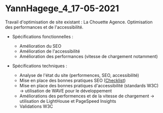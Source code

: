 # YannHagege_4_17-05-2021

Travail d'optimisation de site existant : La Chouette Agence. Optimisation des performances et de l'accessibilité.


* Spécifications fonctionnelles : 
  - Amélioration du SEO
  - Amélioration de l'accessibilité
  - Amélioration des performances (vitesse de chargement notamment)

* Spécifications techniques : 
  - Analyse de l'état du site (performences, SEO, accessibilité)
  - Mise en place des bonnes pratiques SEO (<a href="https://developer.mozilla.org/fr/docs/Web/Accessibility/Mobile_accessibility_checklist">Checklist</a>)
  - Mise en place des bonnes pratiques d'accessibilité (standards W3C) -> utilisation de WAVE pour le développement
  - Améliorations des performences et de la vitesse de chargement -> utilisation de LightHouse et PageSpeed Insights
  - Validations W3C
